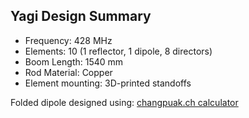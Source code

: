 ## Yagi Design Summary

- Frequency: 428 MHz
- Elements: 10 (1 reflector, 1 dipole, 8 directors)
- Boom Length: 1540 mm
- Rod Material: Copper
- Element mounting: 3D-printed standoffs

Folded dipole designed using: [changpuak.ch calculator](https://changpuak.ch/electronics/Dipole_folded.php)
